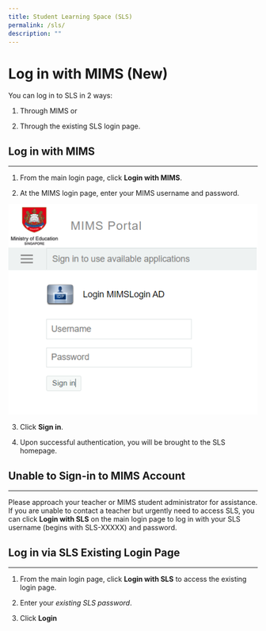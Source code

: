 ```yaml
---
title: Student Learning Space (SLS)
permalink: /sls/
description: ""
---
```

Log in with MIMS (New)
======================

You can log in to SLS in 2 ways:

1.  Through MIMS or
    
2.  Through the existing SLS login page.
    

  

Log in with MIMS 
---------------------------------------------------

* * *

1.  From the main login page, click **Login with MIMS**.
    
2.  At the MIMS login page, enter your MIMS username and password.
    

![](/images/sls1.png)

3.  Click **Sign in**.
    
4.  Upon successful authentication, you will be brought to the SLS homepage.
    

  

Unable to Sign-in to MIMS Account
---------------------------------

* * *

Please approach your teacher or MIMS student administrator for assistance. If you are unable to contact a teacher but urgently need to access SLS, you can click **Login with SLS** on the main login page to log in with your SLS username (begins with SLS-XXXXX) and password.

  

Log in via SLS Existing Login Page
----------------------------------

* * *

1.  From the main login page, click **Login with SLS** to access the existing login page.
    
2.  Enter your _existing SLS password_.
    
3.  Click **Login**


